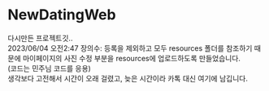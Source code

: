 # NewDatingWeb
다시만든 프로젝트깃.. <br>
2023/06/04 오전2:47 장의수: 등록을 제외하고 모두 resources 폴더를 참조하기 때문에 마이페이지의 사진 수정 부분을 resources에 업로드하도록 만들었습니다. <br>
(코드는 민주님 코드를 응용)
<br>생각보다 고전해서 시간이 오래 걸렸고, 늦은 시간이라 카톡 대신 여기에 남깁니다.
